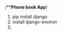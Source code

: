 /******************Phone book App****************/

1. pip install django
2. install django-environ
3. 
